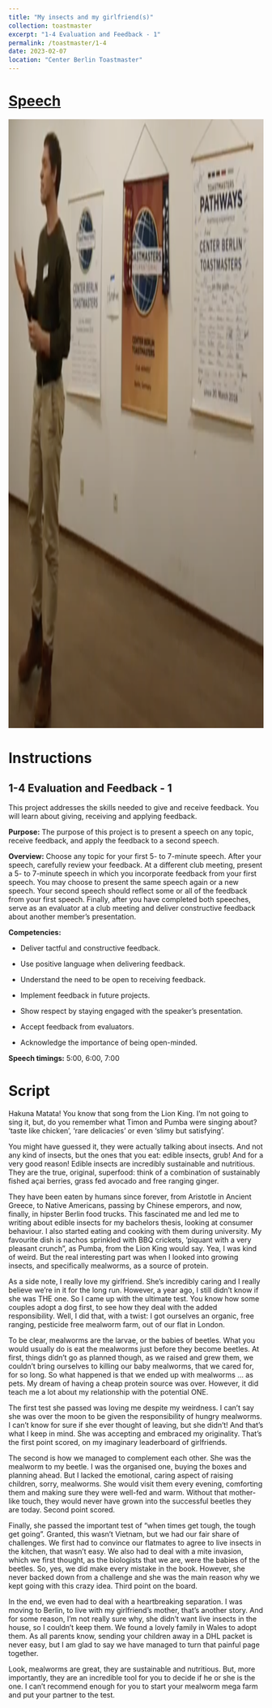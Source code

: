 ```yaml
---
title: "My insects and my girlfriend(s)"
collection: toastmaster
excerpt: "1-4 Evaluation and Feedback - 1"
permalink: /toastmaster/1-4
date: 2023-02-07
location: "Center Berlin Toastmaster"
---
```


# [Speech](https://drive.google.com/file/d/1qGi4Tb1oiBbmGF3ObMdGYet-QoPCtOCA/view?usp=sharing)


<img src="/images/tm_14.png" width="800" height="1200" />



# Instructions

## 1-4 Evaluation and Feedback - 1

This project addresses the skills needed to give and receive feedback. You will learn about giving, receiving and applying feedback.

**Purpose:** The purpose of this project is to present a speech on any topic, receive feedback, and apply the feedback to a second speech.

**Overview:** Choose any topic for your first 5- to 7-minute speech. After your speech, carefully review your feedback. At a different club meeting, present a 5- to 7-minute speech in which you incorporate feedback from your first speech. You may choose to present the same speech again or a new speech. Your second speech should reflect some or all of the feedback from your first speech. Finally, after you have completed both speeches, serve as an evaluator at a club meeting and deliver constructive feedback about another member’s presentation.

**Competencies:**

* Deliver tactful and constructive feedback.

* Use positive language when delivering feedback.

* Understand the need to be open to receiving feedback.

* Implement feedback in future projects.

* Show respect by staying engaged with the speaker’s presentation.

* Accept feedback from evaluators.

* Acknowledge the importance of being open-minded.

**Speech timings:** 5:00, 6:00, 7:00

# Script


Hakuna Matata! You know that song from the Lion King. I’m not going to sing it, but, do you remember what Timon and Pumba were singing about? ‘taste like chicken’, ‘rare delicacies’ or even ‘slimy but satisfying’.

You might have guessed it, they were actually talking about insects. And not any kind of insects, but the ones that you eat: edible insects, grub! And for a very good reason! Edible insects are incredibly sustainable and nutritious. They are the true, original, superfood: think of a combination of sustainably fished açai berries, grass fed avocado and free ranging ginger.

They have been eaten by humans since forever, from Aristotle in Ancient Greece, to Native Americans, passing by Chinese emperors, and now, finally, in hipster Berlin food trucks. This fascinated me and led me to writing about edible insects for my bachelors thesis, looking at consumer behaviour. I also started eating and cooking with them during university. My favourite dish is nachos sprinkled with BBQ crickets, ‘piquant with a very pleasant crunch”, as Pumba, from the Lion King would say. Yea, I was kind of weird. But the real interesting part was when I looked into growing insects, and specifically mealworms, as a source of protein.

As a side note, I really love my girlfriend. She’s incredibly caring and I really believe we’re in it for the long run. However, a year ago, I still didn’t know if she was THE one. So I came up with the ultimate test. You know how some couples adopt a dog first, to see how they deal with the added responsibility. Well, I did that, with a twist: I got ourselves an organic, free ranging, pesticide free mealworm farm, out of our flat in London.

To be clear, mealworms are the larvae, or the babies of beetles. What you would usually do is eat the mealworms just before they become beetles. At first, things didn’t go as planned though, as we raised and grew them, we couldn’t bring ourselves to killing our baby mealworms, that we cared for, for so long. So what happened is that we ended up with mealworms … as pets. My dream of having a cheap protein source was over. However, it did teach me a lot about my relationship with the potential ONE.

The first test she passed was loving me despite my weirdness. I can’t say she was over the moon to be given the responsibility of hungry mealworms. I can’t know for sure if she ever thought of leaving, but she didn’t! And that’s what I keep in mind. She was accepting and embraced my originality. That’s the first point scored, on my imaginary leaderboard of girlfriends.

The second is how we managed to complement each other. She was the mealworm to my beetle. I was the organised one, buying the boxes and planning ahead. But I lacked the emotional, caring aspect of raising children, sorry, mealworms. She would visit them every evening, comforting them and making sure they were well-fed and warm. Without that mother-like touch, they would never have grown into the successful beetles they are today. Second point scored.

Finally, she passed the important test of “when times get tough, the tough get going”. Granted, this wasn’t Vietnam, but we had our fair share of challenges. We first had to convince our flatmates to agree to live insects in the kitchen, that wasn’t easy. We also had to deal with a mite invasion, which we first thought, as the biologists that we are, were the babies of the beetles. So, yes, we did make every mistake in the book. However, she never backed down from a challenge and she was the main reason why we kept going with this crazy idea. Third point on the board.

In the end, we even had to deal with a heartbreaking separation. I was moving to Berlin, to live with my girlfriend’s mother, that’s another story. And for some reason, I’m not really sure why, she didn’t want live insects in the house, so I couldn’t keep them. We found a lovely family in Wales to adopt them. As all parents know, sending your children away in a DHL packet is never easy, but I am glad to say we have managed to turn that painful page together. 

Look, mealworms are great, they are sustainable and nutritious. But, more importantly, they are an incredible tool for you to decide if he or she is the one. I can’t recommend enough for you to start your mealworm mega farm and put your partner to the test.
